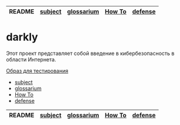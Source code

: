 | README | [subject](sublect_ru.md) | [glossarium](glossarium.md) | [How To](howTo.md) | [defense](defense.md) |
|-|-|-|-|-|

# darkly

Этот проект представляет собой введение в кибербезопасность в области Интернета.

[Образ для тестирования](https://cdn.intra.42.fr/isos/Darkly_i386.iso)

- [subject](sublect_ru.md)
- [glossarium](glossarium.md)
- [How To](howTo.md)
- [defense](defense.md)

| README | [subject](sublect_ru.md) | [glossarium](glossarium.md) | [How To](howTo.md) | [defense](defense.md) |
|-|-|-|-|-|
